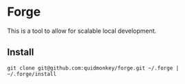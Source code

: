# Forge

This is a tool to allow for scalable local development.

## Install
```
git clone git@github.com:quidmonkey/forge.git ~/.forge | ~/.forge/install
```
